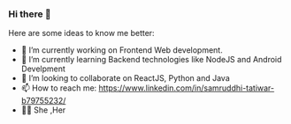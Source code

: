 ### Hi there 👋

<!--**Samruddhitatiwar/Samruddhitatiwar** is a ✨ _special_ ✨ repository because its `README.md` (this file) appears on your GitHub profile.-->

Here are some ideas to know me better:

- 🔭 I’m currently working on Frontend Web development.
- 🌱 I’m currently learning Backend technologies like NodeJS and Android Develpment
- 👯 I’m looking to collaborate on ReactJS, Python and Java
- 📫 How to reach me: https://www.linkedin.com/in/samruddhi-tatiwar-b79755232/
- 👧🏻 She ,Her


